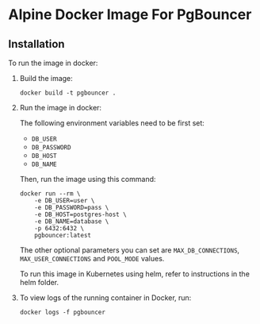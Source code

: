 # Alpine Docker Image For PgBouncer

## Installation 
To run the image in docker: 

1. Build the image:
    ```
    docker build -t pgbouncer .
    ```

2. Run the image in docker:

    The following environment variables need to be first set: 
    * `DB_USER`
    * `DB_PASSWORD`
    * `DB_HOST`
    * `DB_NAME`

    Then, run the image using this command:
    ```
    docker run --rm \
        -e DB_USER=user \
        -e DB_PASSWORD=pass \
        -e DB_HOST=postgres-host \
        -e DB_NAME=database \
        -p 6432:6432 \
        pgbouncer:latest 
    ```

    The other optional parameters you can set are `MAX_DB_CONNECTIONS`, `MAX_USER_CONNECTIONS` and `POOL_MODE` values. 

    To run this image in Kubernetes using helm, refer to instructions in the helm folder.

3. To view logs of the running container in Docker, run:
    ```
    docker logs -f pgbouncer
    ```